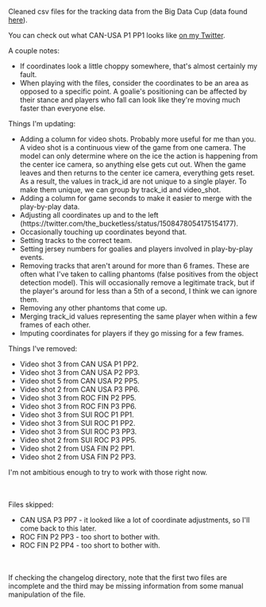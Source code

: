 
Cleaned csv files for the tracking data from the Big Data Cup (data found [here](https://github.com/bigdatacup/Big-Data-Cup-2021)).

You can check out what CAN-USA P1 PP1 looks like [on my Twitter](https://twitter.com/the_bucketless/status/1508884825792425984).

A couple notes:
<ul>
  <li>If coordinates look a little choppy somewhere, that's almost certainly my fault.</li>
  <li>When playing with the files, consider the coordinates to be an area as opposed to a specific point. A goalie's positioning can be affected by their stance and players who fall can look like they're moving much faster than everyone else.</li>
</ul>  

Things I'm updating:
<ul>
  <li>Adding a column for video shots. Probably more useful for me than you. A video shot is a continuous view of the game from one camera. The model can only determine where on the ice the action is happening from the center ice camera, so anything else gets cut out. When the game leaves and then returns to the center ice camera, everything gets reset. As a result, the values in track_id are not unique to a single player. To make them unique, we can group by track_id and video_shot.</li>
  <li>Adding a column for game seconds to make it easier to merge with the play-by-play data.</li>
  <li>Adjusting all coordinates up and to the left (https://twitter.com/the_bucketless/status/1508478054175154177).</li>
  <li>Occasionally touching up coordinates beyond that.</li>
  <li>Setting tracks to the correct team.</li>
  <li>Setting jersey numbers for goalies and players involved in play-by-play events.</li>
  <li>Removing tracks that aren't around for more than 6 frames. These are often what I've taken to calling phantoms (false positives from the object detection model). This will occasionally remove a legitimate track, but if the player's around for less than a 5th of a second, I think we can ignore them.</li>
  <li>Removing any other phantoms that come up.</li>
  <li>Merging track_id values representing the same player when within a few frames of each other.</li>
  <li>Imputing coordinates for players if they go missing for a few frames.</li>
</ul>

Things I've removed:
<ul>
  <li>Video shot 3 from CAN USA P1 PP2.</li>
  <li>Video shot 3 from CAN USA P2 PP3.</li>
  <li>Video shot 5 from CAN USA P2 PP5.</li>
  <li>Video shot 2 from CAN USA P3 PP6.</li>
  <li>Video shot 3 from ROC FIN P2 PP5.</li>
  <li>Video shot 3 from ROC FIN P3 PP6.</li>
  <li>Video shot 3 from SUI ROC P1 PP1.</li>
  <li>Video shot 3 from SUI ROC P1 PP2.</li>
  <li>Video shot 3 from SUI ROC P3 PP3.</li>
  <li>Video shot 2 from SUI ROC P3 PP5.</li>
  <li>Video shot 2 from USA FIN P2 PP1.</li>
  <li>Video shot 2 from USA FIN P2 PP3.</li>
</ul>
I'm not ambitious enough to try to work with those right now.  

<br/><br/>
Files skipped:
<ul>
  <li>CAN USA P3 PP7 - it looked like a lot of coordinate adjustments, so I'll come back to this later.</li>
  <li>ROC FIN P2 PP3 - too short to bother with.</li>
  <li>ROC FIN P2 PP4 - too short to bother with.</li>
</ul>

<br/><br/>
If checking the changelog directory, note that the first two files are incomplete and the third may be missing information from some manual manipulation of the file.
